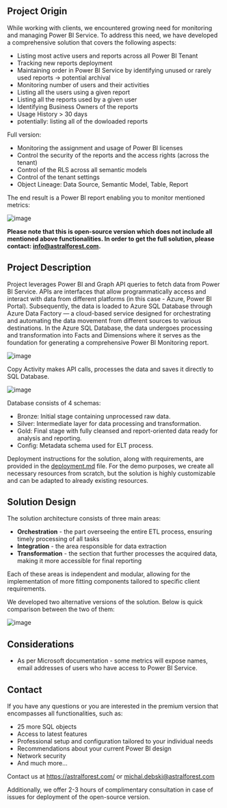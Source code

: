 ## Project Origin
While working with clients, we encountered growing need for monitoring and managing Power BI Service. To address this need, we have developed a comprehensive solution that covers the following aspects:
- Listing most active users and reports across all Power BI Tenant
- Tracking new reports deployment
- Maintaining order in Power BI Service by identifying unused or rarely used reports -> potential archival 
- Monitoring number of users and their activities
- Listing all the users using a given report
- Listing all the reports used by a given user
- Identifying Business Owners of the reports
- Usage History > 30 days
- potentially: listing all of the dowloaded reports
  
Full version: 
- Monitoring the assignment and usage of Power BI licenses
- Control the security of the reports and the access rights (across the tenant)
- Control of the RLS across all semantic models
- Control of the tenant settings
- Object Lineage: Data Source, Semantic Model, Table, Report

  
The end result is a Power BI report enabling you to monitor mentioned metrics:

![image](https://github.com/AstralForest/Power_BI_Monitoring/assets/156897451/484bcea1-6651-4e78-b755-14ba44fcfcbf)

**Please note that this is open-source version which does not include all mentioned above functionalities. In order to get the full solution, please contact: info@astralforest.com.**

## Project Description
Project leverages Power BI and Graph API queries to fetch data from Power BI Service. APIs are interfaces that allow programmatically access and interact with data from different platforms (in this case - Azure, Power BI Portal). Subsequently, the data is loaded to Azure SQL Database through Azure Data Factory — a cloud-based service designed for orchestrating and automating the data movement from different sources to various destinations. In the Azure SQL Database, the data undergoes processing and transformation into Facts and Dimensions where it serves as the foundation for generating a comprehensive Power BI Monitoring report.

![image](https://github.com/AstralForest/Power_BI_Monitoring/assets/156897451/5468da80-8df2-4998-b0cf-42a01ee9fabe)

Copy Activity makes API calls, processes the data and saves it directly to SQL Database.

![image](https://github.com/AstralForest/Power_BI_Monitoring/assets/156897451/993cf4e8-f4b0-4e16-a5cb-b336e28ffd32)

Database consists of 4 schemas:
- Bronze: Initial stage containing unprocessed raw data.
- Silver: Intermediate layer for data processing and transformation.
- Gold: Final stage with fully cleansed and report-oriented data ready for analysis and reporting.
- Config: Metadata schema used for ELT process.

Deployment instructions for the solution, along with requirements, are provided in the [deployment.md](https://github.com/AstralForest/Power_BI_Monitoring/blob/master/deployment.md) file. For the demo purposes, we create all necessary resources from scratch, but the solution is highly customizable and can be adapted to already existing resources.

## Solution Design

The solution architecture consists of three main areas:

- **Orchestration** - the part overseeing the entire ETL process, ensuring timely processing of all tasks 
- **Integration** - the area responsible for data extraction 
- **Transformation** - the section that further processes the acquired data, making it more accessible for final reporting 
  
Each of these areas is independent and modular, allowing for the implementation of more fitting components tailored to specific client requirements.

We developed two alternative versions of the solution. Below is quick comparison between the two of them:

![image](https://github.com/AstralForest/Power_BI_Monitoring/assets/156897451/3a39404a-aca5-4e74-ad3b-8f22daf1d835)

## Considerations
- As per Microsoft documentation - some metrics will expose names, email addresses of users who have access to Power BI Service.

## Contact
If you have any questions or you are interested in the premium version that encompasses all functionalities, such as:
- 25 more SQL objects
- Access to latest features
- Professional setup and configuration tailored to your individual needs
- Recommendations about your current Power BI design
- Network security
- And much more...

Contact us at https://astralforest.com/  or michal.debski@astralforest.com

Additionally, we offer 2-3 hours of complimentary consultation in case of issues for deployment of the open-source version.

